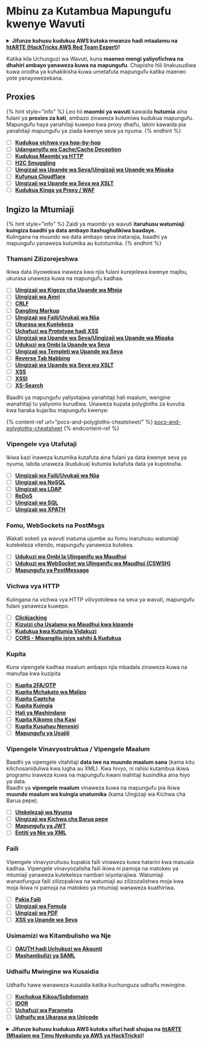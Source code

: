 # Mbinu za Kutambua Mapungufu kwenye Wavuti

<details>

<summary><strong>Jifunze kuhusu kudukua AWS kutoka mwanzo hadi mtaalamu na</strong> <a href="https://training.hacktricks.xyz/courses/arte"><strong>htARTE (HackTricks AWS Red Team Expert)</strong></a><strong>!</strong></summary>

Njia nyingine za kusaidia HackTricks:

* Ikiwa unataka kuona **kampuni yako ikionekana kwenye HackTricks** au **kupakua HackTricks kwa PDF** Angalia [**MIPANGO YA USAJILI**](https://github.com/sponsors/carlospolop)!
* Pata [**bidhaa rasmi za PEASS & HackTricks**](https://peass.creator-spring.com)
* Gundua [**Familia ya PEASS**](https://opensea.io/collection/the-peass-family), mkusanyiko wetu wa kipekee wa [**NFTs**](https://opensea.io/collection/the-peass-family)
* **Jiunge na** 💬 [**Kikundi cha Discord**](https://discord.gg/hRep4RUj7f) au kikundi cha [**telegram**](https://t.me/peass) au **tufuate** kwenye **Twitter** 🐦 [**@carlospolopm**](https://twitter.com/hacktricks\_live)**.**
* **Shiriki mbinu zako za kudukua kwa kuwasilisha PRs kwa** [**HackTricks**](https://github.com/carlospolop/hacktricks) na [**HackTricks Cloud**](https://github.com/carlospolop/hacktricks-cloud) repos za github.

</details>

Katika kila Uchunguzi wa Wavuti, kuna **maeneo mengi yaliyofichwa na dhahiri ambayo yanaweza kuwa na mapungufu**. Chapisho hili linakusudiwa kuwa orodha ya kuhakikisha kuwa umetafuta mapungufu katika maeneo yote yanayowezekana.

## Proxies

{% hint style="info" %}
Leo hii **maombi ya wavuti** kawaida **hutumia** aina fulani ya **proxies za kati**, ambazo zinaweza kutumiwa kudukua mapungufu. Mapungufu haya yanahitaji kuwepo kwa proxy dhaifu, lakini kawaida pia yanahitaji mapungufu ya ziada kwenye seva ya nyuma.
{% endhint %}

* [ ] [**Kudukua vichwa vya hop-by-hop**](abusing-hop-by-hop-headers.md)
* [ ] [**Udanganyifu wa Cache/Cache Deception**](cache-deception/)
* [ ] [**Kudukua Maombi ya HTTP**](http-request-smuggling/)
* [ ] [**H2C Smuggling**](h2c-smuggling.md)
* [ ] [**Uingizaji wa Upande wa Seva/Uingizaji wa Upande wa Mipaka**](server-side-inclusion-edge-side-inclusion-injection.md)
* [ ] [**Kufunua Cloudflare**](../network-services-pentesting/pentesting-web/uncovering-cloudflare.md)
* [ ] [**Uingizaji wa Upande wa Seva wa XSLT**](xslt-server-side-injection-extensible-stylesheet-language-transformations.md)
* [ ] [**Kudukua Kinga ya Proxy / WAF**](proxy-waf-protections-bypass.md)

## **Ingizo la Mtumiaji**

{% hint style="info" %}
Zaidi ya maombi ya wavuti **itaruhusu watumiaji kuingiza baadhi ya data ambayo itashughulikiwa baadaye.**\
Kulingana na muundo wa data ambayo seva inatarajia, baadhi ya mapungufu yanaweza kutumika au kutotumika.
{% endhint %}

### **Thamani Zilizorejeshwa**

Ikiwa data iliyowekwa inaweza kwa njia fulani kurejelewa kwenye majibu, ukurasa unaweza kuwa na mapungufu kadhaa.

* [ ] [**Uingizaji wa Kigezo cha Upande wa Mteja**](client-side-template-injection-csti.md)
* [ ] [**Uingizaji wa Amri**](command-injection.md)
* [ ] [**CRLF**](crlf-0d-0a.md)
* [ ] [**Dangling Markup**](dangling-markup-html-scriptless-injection/)
* [ ] [**Uingizaji wa Faili/Uvukaji wa Njia**](file-inclusion/)
* [ ] [**Ukurasa wa Kuelekeza**](open-redirect.md)
* [ ] [**Uchafuzi wa Prototype hadi XSS**](deserialization/nodejs-proto-prototype-pollution/#client-side-prototype-pollution-to-xss)
* [ ] [**Uingizaji wa Upande wa Seva/Uingizaji wa Upande wa Mipaka**](server-side-inclusion-edge-side-inclusion-injection.md)
* [ ] [**Udukuzi wa Ombi la Upande wa Seva**](ssrf-server-side-request-forgery/)
* [ ] [**Uingizaji wa Templeti wa Upande wa Seva**](ssti-server-side-template-injection/)
* [ ] [**Reverse Tab Nabbing**](reverse-tab-nabbing.md)
* [ ] [**Uingizaji wa Upande wa Seva wa XSLT**](xslt-server-side-injection-extensible-stylesheet-language-transformations.md)
* [ ] [**XSS**](xss-cross-site-scripting/)
* [ ] [**XSSI**](xssi-cross-site-script-inclusion.md)
* [ ] [**XS-Search**](xs-search/)

Baadhi ya mapungufu yaliyotajwa yanahitaji hali maalum, wengine wanahitaji tu yaliyomo kurudiwa. Unaweza kupata polygloths za kuvutia kwa haraka kujaribu mapungufu kwenye:

{% content-ref url="pocs-and-polygloths-cheatsheet/" %}
[pocs-and-polygloths-cheatsheet](pocs-and-polygloths-cheatsheet/)
{% endcontent-ref %}

### **Vipengele vya Utafutaji**

Ikiwa kazi inaweza kutumika kutafuta aina fulani ya data kwenye seva ya nyuma, labda unaweza (kudukua) kutumia kutafuta data ya kupotosha.

* [ ] [**Uingizaji wa Faili/Uvukaji wa Njia**](file-inclusion/)
* [ ] [**Uingizaji wa NoSQL**](nosql-injection.md)
* [ ] [**Uingizaji wa LDAP**](ldap-injection.md)
* [ ] [**ReDoS**](regular-expression-denial-of-service-redos.md)
* [ ] [**Uingizaji wa SQL**](sql-injection/)
* [ ] [**Uingizaji wa XPATH**](xpath-injection.md)

### **Fomu, WebSockets na PostMsgs**

Wakati soketi ya wavuti inatuma ujumbe au fomu inaruhusu watumiaji kutekeleza vitendo, mapungufu yanaweza kutokea.

* [ ] [**Udukuzi wa Ombi la Ulinganifu wa Maudhui**](csrf-cross-site-request-forgery.md)
* [ ] [**Udukuzi wa WebSocket wa Ulinganifu wa Maudhui (CSWSH)**](websocket-attacks.md)
* [ ] [**Mapungufu ya PostMessage**](postmessage-vulnerabilities/)

### **Vichwa vya HTTP**

Kulingana na vichwa vya HTTP vilivyotolewa na seva ya wavuti, mapungufu fulani yanaweza kuwepo.

* [ ] [**Clickjacking**](clickjacking.md)
* [ ] [**Kizuizi cha Usalama wa Maudhui kwa kipande**](content-security-policy-csp-bypass/)
* [ ] [**Kudukua kwa Kutumia Vidakuzi**](hacking-with-cookies/)
* [ ] [**CORS - Mipangilio isiyo sahihi & Kudukua**](cors-bypass.md)

### **Kupita**

Kuna vipengele kadhaa maalum ambapo njia mbadala zinaweza kuwa na manufaa kwa kuzipita

* [ ] [**Kupita 2FA/OTP**](2fa-bypass.md)
* [ ] [**Kupita Mchakato wa Malipo**](bypass-payment-process.md)
* [ ] [**Kupita Captcha**](captcha-bypass.md)
* [ ] [**Kupita Kuingia**](login-bypass/)
* [ ] [**Hali ya Mashindano**](race-condition.md)
* [ ] [**Kupita Kikomo cha Kasi**](rate-limit-bypass.md)
* [ ] [**Kupita Kusahau Nenosiri**](reset-password.md)
* [ ] [**Mapungufu ya Usajili**](registration-vulnerabilities.md)

### **Vipengele Vinavyostruktua / Vipengele Maalum**

Baadhi ya vipengele vitahitaji **data iwe na muundo maalum sana** (kama kitu kilichosaniduliwa kwa lugha au XML). Kwa hivyo, ni rahisi kutambua ikiwa programu inaweza kuwa na mapungufu kwani inahitaji kusindika aina hiyo ya data.\
Baadhi ya **vipengele maalum** vinaweza kuwa na mapungufu pia ikiwa **muundo maalum wa kuingia unatumika** (kama Uingizaji wa Kichwa cha Barua pepe).

* [ ] [**Utekelezaji wa Nyuma**](deserialization/)
* [ ] [**Uingizaji wa Kichwa cha Barua pepe**](email-injections.md)
* [ ] [**Mapungufu ya JWT**](hacking-jwt-json-web-tokens.md)
* [ ] [**Entiti ya Nje ya XML**](xxe-xee-xml-external-entity.md)
### Faili

Vipengele vinavyoruhusu kupakia faili vinaweza kuwa hatarini kwa masuala kadhaa. Vipengele vinavyozalisha faili ikiwa ni pamoja na matokeo ya mtumiaji yanaweza kutekeleza nambari isiyotarajiwa. Watumiaji wanaofungua faili zilizopakiwa na watumiaji au zilizozalishwa moja kwa moja ikiwa ni pamoja na matokeo ya mtumiaji wanaweza kuathiriwa.

* [ ] [**Pakia Faili**](file-upload/)
* [ ] [**Uingizaji wa Fomula**](formula-csv-doc-latex-ghostscript-injection.md)
* [ ] [**Uingizaji wa PDF**](xss-cross-site-scripting/pdf-injection.md)
* [ ] [**XSS ya Upande wa Seva**](xss-cross-site-scripting/server-side-xss-dynamic-pdf.md)

### **Usimamizi wa Kitambulisho wa Nje**

* [ ] [**OAUTH hadi Uchukuzi wa Akaunti**](oauth-to-account-takeover.md)
* [ ] [**Mashambulizi ya SAML**](saml-attacks/)

### **Udhaifu Mwingine wa Kusaidia**

Udhaifu hawa wanaweza kusaidia katika kuchunguza udhaifu mwingine.

* [ ] [**Kuchukua Kikoa/Subdomain**](domain-subdomain-takeover.md)
* [ ] [**IDOR**](idor.md)
* [ ] [**Uchafuzi wa Parameta**](parameter-pollution.md)
* [ ] [**Udhaifu wa Ukarasa wa Unicode**](unicode-injection/)

<details>

<summary><strong>Jifunze kuhusu kudukua AWS kutoka sifuri hadi shujaa na</strong> <a href="https://training.hacktricks.xyz/courses/arte"><strong>htARTE (Mtaalam wa Timu Nyekundu ya AWS ya HackTricks)</strong></a><strong>!</strong></summary>

Njia nyingine za kusaidia HackTricks:

* Ikiwa unataka kuona **kampuni yako ikitangazwa kwenye HackTricks** au **kupakua HackTricks kwa PDF** Angalia [**MIPANGO YA KUJIUNGA**](https://github.com/sponsors/carlospolop)!
* Pata [**bidhaa rasmi za PEASS & HackTricks**](https://peass.creator-spring.com)
* Gundua [**Familia ya PEASS**](https://opensea.io/collection/the-peass-family), mkusanyiko wetu wa [**NFTs**](https://opensea.io/collection/the-peass-family) ya kipekee
* **Jiunge na** 💬 [**Kikundi cha Discord**](https://discord.gg/hRep4RUj7f) au kikundi cha [**telegram**](https://t.me/peass) au **tufuate** kwenye **Twitter** 🐦 [**@carlospolopm**](https://twitter.com/hacktricks\_live)**.**
* **Shiriki mbinu zako za kudukua kwa kuwasilisha PRs kwa** [**HackTricks**](https://github.com/carlospolop/hacktricks) na [**HackTricks Cloud**](https://github.com/carlospolop/hacktricks-cloud) github repos.

</details>
